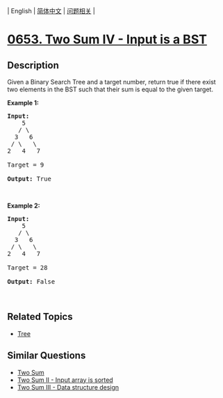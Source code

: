 
| English | [简体中文](README.md) | [问题相关](QUESTION.md) |
# [0653. Two Sum IV - Input is a BST](https://leetcode-cn.com/problems/two-sum-iv-input-is-a-bst/)
## Description
<p>Given a Binary Search Tree and a target number, return true if there exist two elements in the BST such that their sum is equal to the given target.</p>

<p><b>Example 1:</b></p>

<pre>
<b>Input:</b> 
    5
   / \
  3   6
 / \   \
2   4   7

Target = 9

<b>Output:</b> True
</pre>

<p>&nbsp;</p>

<p><b>Example 2:</b></p>

<pre>
<b>Input:</b> 
    5
   / \
  3   6
 / \   \
2   4   7

Target = 28

<b>Output:</b> False
</pre>

<p>&nbsp;</p>

## Related Topics
- [Tree](https://leetcode-cn.com/tag/tree)
## Similar Questions
- [Two Sum](../0001/README_EN.md)
- [Two Sum II - Input array is sorted](../0167/README_EN.md)
- [Two Sum III - Data structure design](../0170/README_EN.md)
